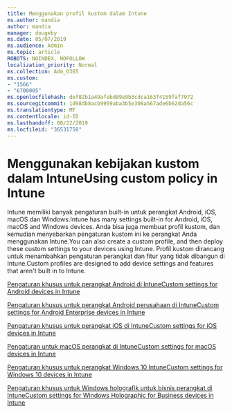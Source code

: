 ```yaml
---
title: Menggunakan profil kustom dalam Intune
ms.author: mandia
author: mandia
manager: dougeby
ms.date: 05/07/2019
ms.audience: Admin
ms.topic: article
ROBOTS: NOINDEX, NOFOLLOW
localization_priority: Normal
ms.collection: Adm_O365
ms.custom:
- "1566"
- "6700005"
ms.openlocfilehash: def82b1a49afebd89e9b3cdca163f4159faf7972
ms.sourcegitcommit: 1d98db8acb9959aba3b5e308a567ade6b62da56c
ms.translationtype: MT
ms.contentlocale: id-ID
ms.lasthandoff: 08/22/2019
ms.locfileid: "36531758"
---
```

# <a name="using-custom-policy-in-intune"></a><span data-ttu-id="3aa24-102">Menggunakan kebijakan kustom dalam Intune</span><span class="sxs-lookup"><span data-stu-id="3aa24-102">Using custom policy in Intune</span></span>

<span data-ttu-id="3aa24-103">Intune memiliki banyak pengaturan built-in untuk perangkat Android, iOS, macOS dan Windows.</span><span class="sxs-lookup"><span data-stu-id="3aa24-103">Intune has many settings built-in for Android, iOS, macOS and Windows devices.</span></span> <span data-ttu-id="3aa24-104">Anda bisa juga membuat profil kustom, dan kemudian menyebarkan pengaturan kustom ini ke perangkat Anda menggunakan Intune.</span><span class="sxs-lookup"><span data-stu-id="3aa24-104">You can also create a custom profile, and then deploy these custom settings to your devices using Intune.</span></span> <span data-ttu-id="3aa24-105">Profil kustom dirancang untuk menambahkan pengaturan perangkat dan fitur yang tidak dibangun di Intune.</span><span class="sxs-lookup"><span data-stu-id="3aa24-105">Custom profiles are designed to add device settings and features that aren't built in to Intune.</span></span>

[<span data-ttu-id="3aa24-106">Pengaturan khusus untuk perangkat Android di Intune</span><span class="sxs-lookup"><span data-stu-id="3aa24-106">Custom settings for Android devices in Intune</span></span>](https://docs.microsoft.com/intune/custom-settings-android)

[<span data-ttu-id="3aa24-107">Pengaturan khusus untuk perangkat Android perusahaan di Intune</span><span class="sxs-lookup"><span data-stu-id="3aa24-107">Custom settings for Android Enterprise devices in Intune</span></span>](https://docs.microsoft.com/intune/custom-settings-android-for-work)

[<span data-ttu-id="3aa24-108">Pengaturan khusus untuk perangkat iOS di Intune</span><span class="sxs-lookup"><span data-stu-id="3aa24-108">Custom settings for iOS devices in Intune</span></span>](https://docs.microsoft.com/intune/custom-settings-ios)

[<span data-ttu-id="3aa24-109">Pengaturan untuk macOS perangkat di Intune</span><span class="sxs-lookup"><span data-stu-id="3aa24-109">Custom settings for macOS devices in Intune</span></span>](https://docs.microsoft.com/intune/custom-settings-macos)

[<span data-ttu-id="3aa24-110">Pengaturan khusus untuk perangkat Windows 10 Intune</span><span class="sxs-lookup"><span data-stu-id="3aa24-110">Custom settings for Windows 10 devices in Intune</span></span>](https://docs.microsoft.com/intune/custom-settings-windows-10)

[<span data-ttu-id="3aa24-111">Pengaturan khusus untuk Windows holografik untuk bisnis perangkat di Intune</span><span class="sxs-lookup"><span data-stu-id="3aa24-111">Custom settings for Windows Holographic for Business devices in Intune</span></span>](https://docs.microsoft.com/intune/custom-settings-windows-holographic)